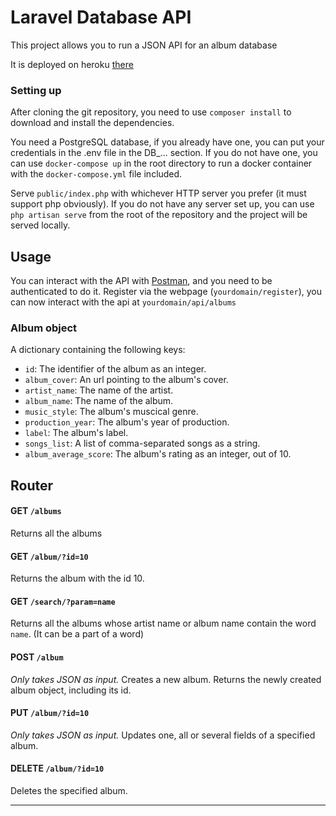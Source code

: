 # Laravel Database API

This project allows you to run a JSON API for an album database

It is deployed on heroku [there](http://laravel-album-db.herokuapp.com/)


### Setting up
After cloning the git repository, you need to use `composer install` to download and install the dependencies.

You need a PostgreSQL database, if you already have one, you can put your credentials in the .env file in the DB_... section. If you do not have one, you can use `docker-compose up` in the root directory to run a docker container with the `docker-compose.yml` file included.

Serve `public/index.php` with whichever HTTP server you prefer (it must support php obviously). If you do not have any server set up, you can use `php artisan serve` from the root of the repository and the project will be served locally.

## Usage

You can interact with the API with [Postman](https://www.getpostman.com/),
and you need to be authenticated to do it.
Register via the webpage (`yourdomain/register`), you can now interact with the api at  `yourdomain/api/albums`

### Album object
A dictionary containing the following keys:

  * `id`: The identifier of the album as an integer.
  * `album_cover`: An url pointing to the album's cover.
  * `artist_name`: The name of the artist.
  * `album_name`: The name of the album.
  * `music_style`: The album's muscical genre.
  * `production_year`: The album's year of production.
  * `label`: The album's label.
  * `songs_list`: A list of comma-separated songs as a string.
  * `album_average_score`: The album's rating as an integer, out of 10.

## Router

#### GET `/albums`
Returns all the albums

#### GET `/album/?id=10`
Returns the album with the id 10.

#### GET `/search/?param=name`
Returns all the albums whose artist name or album name contain the word `name`. (It can be a part of a word)

#### POST `/album`
*Only takes JSON as input.*
Creates a new album.
Returns the newly created album object, including its id.

#### PUT `/album/?id=10`
*Only takes JSON as input.*
Updates one, all or several fields of a specified album.

#### DELETE `/album/?id=10`
Deletes the specified album.

------------------------------------------------------------------------
